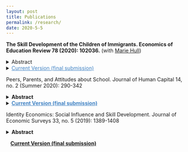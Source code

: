 ```yaml
---
layout: post
title: Publications
permalink: /research/
date: 2020-5-5
---
```


**The Skill Development of the Children of Immigrants. Economics of Education Review 78 (2020): 102036.** (with [Marie Hull](https://sites.google.com/view/mariehull/home))

<details>
	<summary>Abstract</summary>
		
		<p>
		In this paper, we study the evolution of cognitive and noncognitive skills gaps for children of immigrants between kindergarten and 5th grade using two recent cohorts of elementary school students. We find some evidence that children of immigrants begin school with lower math scores than children of natives, but this gap disappears in later elementary school. For noncognitive skills, children of immigrants and children of natives score similarly in early elementary school, but a positive gap opens up in 2nd grade. We find that the growth in noncognitive skills is driven by disadvantaged immigrant students. We discuss potential explanations for the observed patterns of skill development as well as the implications of our results for the labor market prospects of children of immigrants.
		</p>
</details> 

<details>
	<summary> <a href="{{site.baseurl}}/files/coi_skill2_EER_Revision_plusSuppApp.pdf" style="color:#4183C4">Current Version (final submission)</a> </summary>
</details>

<!-- &nbsp;&nbsp;&nbsp;[**Current Version (final submission)**]({{site.baseurl}}/files/coi_skill2_EER_Revision_plusSuppApp.pdf) -->

Peers, Parents, and Attitudes about School. Journal of Human Capital 14, no. 2 (Summer 2020): 290-342

<details>
	<summary><b>Abstract </b></summary>

		<p>
		Educational attitudes are linked to long-term educational success through motivating effort and greater attention to the future. This study focuses on the role of friends and of parents in the school grade cohort in shaping adolescent attitude development. First, I explore the effect of friends' attitudes on an adolescent's attitudes. Second, I ask whether parental investments and educational expectations in the adolescent's school cohort can moderate the influence of friends on attitudes. I find that adolescents’ attitudes about school respond to friends’ attitudes and that parental educational expectations within a cohort can moderate the influence of friends on attitudes.
		</p>
</details>

<details>
	<summary> <a href="{{site.baseurl}}/files/ppa_norris_jhcfinal.pdf" style="font-weight:bold;color:#4183C4">Current Version (final submission)</a> </summary>
</details>

<!-- &nbsp;&nbsp;&nbsp;[**Current Version (final submission)**]({{site.baseurl}}/files/ppa_norris_jhcfinal.pdf)-->
<!-- <dl>
<a href = "{{ site.baseurl }}/files/ppa_norris_jhcfinal.pdf"><b>Current Version (final submission) </b> </a> 
</dl> -->

Identity Economics: Social Influence and Skill Development. Journal of Economic Surveys 33, no. 5 (2019): 1389-1408

<details>
	<summary><b>Abstract </b></summary>

		<p>
		Within the economic literature, studies in identity economics, peer effects, and skill development have all suggested that social influences have an important role in determining choices. In this review, I draw on lessons learned from the identity economics literature to examine implications from the peer effects and skill development literature. I focus on the role of social identity in generating social group effects from peers and what role identity may have in shaping the development of skills from broader environments, parents and peers during childhood and adolescence. 
		</p>
</details>

&nbsp;&nbsp;&nbsp;[**Current Version (final submission)**]({{site.baseurl}}/files/jes_ideco_norris.pdf)
<!-- <dl>
<a href = "{{ site.baseurl }}/files/jes_ideco_norris.pdf"><b>Current Version (final submission) </b> </a> 
</dl> -->


<!-- Next you can update your site name, avatar and other options using the _config.yml file in the root of your repository (shown below).

![_config.yml]({{ site.baseurl }}/images/config.png)

The easiest way to make your first post is to edit this one. Go into /_posts/ and update the Hello World markdown file. For more instructions head over to the [Jekyll Now repository](https://github.com/barryclark/jekyll-now) on GitHub. -->